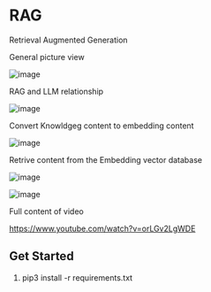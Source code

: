 # RAG

Retrieval Augmented Generation

General picture view

![image](https://github.com/Alum-AI/rag/assets/1519232/86aa0770-f380-48b0-990a-4495f4aef9eb)

RAG and LLM relationship

![image](https://github.com/Alum-AI/rag/assets/1519232/10f3129a-38b0-4cd2-857c-cbeaa4f59e84)

Convert Knowldgeg content to embedding content

![image](https://github.com/Alum-AI/rag/assets/1519232/19336457-0696-4741-aeae-8c26cdadac17)

Retrive content from the Embedding vector database

![image](https://github.com/Alum-AI/rag/assets/1519232/8e39e177-6b07-4d31-8998-2233f6e69828)

![image](https://github.com/Alum-AI/rag/assets/1519232/80a67686-2b18-4d27-b034-ca48b8492c2d)

Full content of video

https://www.youtube.com/watch?v=orLGv2LgWDE


## Get Started

1. pip3 install -r requirements.txt
